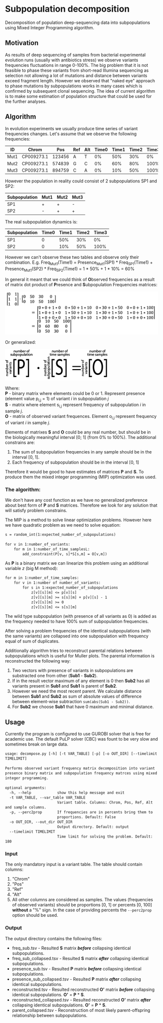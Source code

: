 # Subpopulation decomposition

Decomposition of population deep-sequencing data into subpopulations using Mixed Integer Programming algorithm.

## Motivation

As results of deep sequencing of samples from bacterial experimental evolution runs (usually with antibiotics stress) we observe variants frequencies fluctuations in range 0-100%. The big problem that it is not feasible to phase these variants from short-read Illumina sequencing as selection not allowing a lot of mutations and distance between variants exceed fragment length. However we observed that "naked eye" approach to phase mutations by subpopulations works in many cases which is confirmed by subsequent clonal sequencing. The idea of current algorithm is to make some estimation of population structure that could be used for the further analyses.

## Algorithm

In evolution experiments we usually produce time series of variant frequencies changes. Let's assume that we observe the following frequencies:

| ID   | Chrom      | Pos    | Ref | Alt | Time0 | Time1 | Time2 | Time3 |
| ---- | ---------- | ------ | --- | --- | ----- | ----- | ----- | ----- |
| Mut1 | CP009273.1 | 123456 | A   | T   | 0%    | 50%   | 30%   | 0%    |
| Mut2 | CP009273.1 | 574839 | G   | C   | 0%    | 60%   | 80%   | 100%  |
| Mut3 | CP009273.1 | 894759 | C   | A   | 0%    | 10%   | 50%   | 100%  |

However the population in reality could consist of 2 subpopulations SP1 and SP2:

| Subpopulation | Mut1 | Mut2 | Mut3 |
| ------------- | ---- | ---- | ---- |
| SP1           | +    | +    | -    |
| SP2           | -    | +    | +    |

The real subpopulation dynamics is:

| Subpopulation | Time0 | Time1 | Time2 | Time3 |
| ------------- | ----- | ----- | ----- | ----- |
| SP1           | 0     | 50%   | 30%   | 0%    |
| SP2           | 0     | 10%   | 50%   | 100%  |

However we can't observe these two tables and observe only their combination. E.g. Freq<sub>Mut1</sub>(Time1) = Presence<sub>Mut1</sub>(SP1) * Freq<sub>SP1</sub>(Time1) + Presence<sub>Mut1</sub>(SP2) * Freq<sub>SP2</sub>(Time1) = 1 * 50% + 1 * 10% = 60%

In general it meant that we could think of **O**bserved frequencies as a result of matrix dot product of **P**resence and **S**ubpopulation Frequencies matrices:

<img src="img/dot_product.png">

Or generalized:

<img src="img/dot_general.png">

Where: <br>
**P** - binary matrix where elements could be 0 or 1. Represent presence (element value p<sub>i,j</sub> = 1) of variant *i* in subpopulation *j*<br>
**S** - matrix where element s<sub>i,j</sub> represent frequency of subpopulation *i* in sample *j*.<br>
**O** - matrix of observed variant frequences. Element o<sub>i,j</sub> represent frequency of variant *i* in sample *j*.

Elements of matrixes **S** and **O** could be any real number, but should be in the biologically meaningful interval [0; 1] (from 0% to 100%). The additional constrains are:

1. The sum of subpopulation frequencies in any sample should be in the interval [0, 1].
2. Each frequency of subpopulation should be in the interval [0, 1]


Therefore it would be good to have estimates of matrices **P** and **S**. To produce them the mixed integer programming (MIP) optimization was used.

### The algorithm:

We don't have any cost function as we have no generalized preference about best form of **P** and **S** matrices. Therefore we look for any solution that will satisfy problem constrains.

The MIP is a method to solve linear optimization problems. However here we have quadratic problem as we need to solve equation:
```
s = random_int(1:expected_number_of_subpopulations)

for v in 1:number_of_variants:
    for m in 1:number_of_time_samplesL:
        add_constraint(P[v, s]*S[s,m] = O[v,m])
```

As **P** is a binary matrix we can linearize this problem using an additional variable *z* (big M method):
```
for m in 1:number_of_time_samples:
    for v in 1:number of number_of_variants:
        for s in 1:expected_number_of_subpopulations
            z[v][s][m] <= p[v][s]
            z[v][s][m] >= s[s][m] + p[v][s] - 1
            z[v][s][m] >= 0
            z[v][s][m] <= s[s][m]
```

The wild type subpopulation (with presence of all variants as 0) is added as the frequency needed to have 100% sum of subpopulation frequencies.

After solving a problem frequencies of the identical subpopulations (with the same variants) are collapsed into one subpopulation with frequency equal of sum of duplicates.

Additionally algorithm tries to reconstruct parental relations between subpopulations which is useful for Muller plots. The parental information is reconstructed the following way:

1. Two vectors with presence of variants in subpopulations are substracted one from other (**Sub1** - **Sub2**).
2. If in the result vector maximum of any element is 0 then **Sub2** has all variants present in **Sub1** and **Sub1** is parent of **Sub2**.
3. However we need the most recent parent. We calculate distance between **Sub1** and **Sub2** as sum of absolute values of difference between element-wise subtraction `sum(abs(Sub1 - Sub2))`.
4. For **Sub2** we choose **Sub1** that have 0 maximum and minimal distance.

## Usage

Currently the program is configured to use GUROBI solver that is free for academic use. The default PuLP solver (CBC) was fount to be very slow and sometimes break on large data.

```
usage: decompose.py [-h] [-t VAR_TABLE] [-p] [-o OUT_DIR] [--timelimit TIMELIMIT]

Performs observed variant frequency matrix decomposition into variant presence binary matrix and subpopulation frequency matrces using mixed integer programming.

optional arguments:
  -h, --help            show this help message and exit
  -t VAR_TABLE, --var_table VAR_TABLE
                        Variant table. Columns: Chrom, Pos, Ref, Alt and sample columns.
  -p, --perc2prop       If frequencies are in percents bring them to
                        proportions. Default: False
  -o OUT_DIR, --out_dir OUT_DIR
                        Output directory. Default: output
  --timelimit TIMELIMIT
                        Time limit for solving the problem. Default: 180
```

### Input

The only mandatory input is a variant table. The table should contain columns:

1. "Chrom"
2. "Pos"
3. "Ref"
4. "Alt"
5. All other columns are considered as samples. The values (frequencies of observed variants) should be proportions [0, 1] or percents [0, 100] **without** a "%" sign. In the case of providing percents the `--perc2prop` option should be used.

### Output

The output directory contains the following files:

- freq_sub.tsv - Resulted **S** matrix *__before__* collapsing identical subpopulations.
- freq_sub_collapsed.tsv - Resulted **S** matrix *__after__* collapsing identical subpopulations.
- presence_sub.tsv - Resulted **P** matrix *__before__* collapsing identical subpopulations.
- presence_sub_collapsed.tsv - Resulted **P** matrix *__after__* collapsing identical subpopulations.
- reconstructed.tsv - Resulted reconstructed **O'** matrix *__before__* collapsing identical subpopulations. **O'** = **P** * **S**.
- reconstructed_collapsed.tsv - Resulted reconstructed **O'** matrix *__after__* collapsing identical subpopulations. **O'** = **P** * **S**.
- parent_collapsed.tsv - Reconstruction of most likely parent-offspring relationship between subpopulations.
